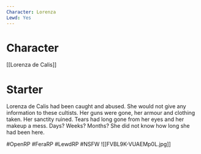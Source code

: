 ```yaml
---
Character: Lorenza
Lewd: Yes
---
```

# Character
[[Lorenza de Calis]]

# Starter
Lorenza de Calis had been caught and abused. She would not give any information to these cultists. Her guns were gone, her armour and clothing taken. Her sanctity ruined.
Tears had long gone from her eyes and her makeup a mess. Days? Weeks? Months? She did not know how long she had been here.  

#OpenRP #FeraRP #LewdRP  #NSFW
![[FVBL9K-VUAEMp0L.jpg]]